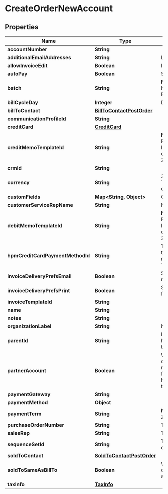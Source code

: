 

# CreateOrderNewAccount


## Properties

| Name | Type | Description | Notes |
|------------ | ------------- | ------------- | -------------|
|**accountNumber** | **String** |  |  [optional] |
|**additionalEmailAddresses** | **String** | List of additional email addresses to receive emailed invoices. Values should be a comma-separated list of email addresses.  |  [optional] |
|**allowInvoiceEdit** | **Boolean** | Indicates if associated invoices can be edited. Values are:   * &#x60;true&#x60; * &#x60;false&#x60; (default)  |  [optional] |
|**autoPay** | **Boolean** | Specifies whether future payments are to be automatically billed when they are due. Possible values are &#x60;true&#x60;, &#x60;false&#x60;. |  [optional] |
|**batch** | **String** | **Note**: By default, you have 50 configurable account batches. To increase the limit to 200 batches, you must have the &lt;a href&#x3D;\&quot;https://knowledgecenter.zuora.com/Zuora_Central_Platform/Performance_Booster_Elite\&quot; target&#x3D;\&quot;_blank\&quot;&gt;Performance Booster Elite&lt;/a&gt; package.  |  [optional] |
|**billCycleDay** | **Integer** | Day of the month that the account prefers billing periods to begin on. If set to 0, the bill cycle day will be set as \&quot;AutoSet\&quot;. |  |
|**billToContact** | [**BillToContactPostOrder**](BillToContactPostOrder.md) |  |  |
|**communicationProfileId** | **String** |  |  [optional] |
|**creditCard** | [**CreditCard**](CreditCard.md) |  |  [optional] |
|**creditMemoTemplateId** | **String** | **Note:** This field is only available if you have [Invoice Settlement](https://knowledgecenter.zuora.com/Billing/Billing_and_Payments/Invoice_Settlement) enabled. The Invoice Settlement feature is generally available as of Zuora Billing Release 296 (March 2021). This feature includes Unapplied Payments, Credit and Debit Memo, and Invoice Item Settlement. If you want to enable Invoice Settlement, see [Invoice Settlement Enablement and Checklist Guide](https://knowledgecenter.zuora.com/Billing/Billing_and_Payments/Invoice_Settlement/Invoice_Settlement_Migration_Checklist_and_Guide) for more information.  The unique ID of the credit memo template, configured in **Billing Settings** &gt; **Manage Billing Document Configuration** through the Zuora UI. For example, 2c92c08a6246fdf101626b1b3fe0144b.  |  [optional] |
|**crmId** | **String** |  |  [optional] |
|**currency** | **String** | 3 uppercase character currency code.  For payment method authorization, if the &#x60;paymentMethod&#x60; &gt; &#x60;currencyCode&#x60; field is specified, &#x60;currencyCode&#x60; is used. Otherwise, this &#x60;currency&#x60; field is used for payment method authorization. If no currency is specified for the account, the default currency of the account is then used.  |  |
|**customFields** | **Map&lt;String, Object&gt;** | Container for custom fields of an Account object.  |  [optional] |
|**customerServiceRepName** | **String** | Name of the account&#39;s customer service representative, if applicable.  |  [optional] |
|**debitMemoTemplateId** | **String** | **Note:** This field is only available if you have [Invoice Settlement](https://knowledgecenter.zuora.com/Billing/Billing_and_Payments/Invoice_Settlement) enabled. The Invoice Settlement feature is generally available as of Zuora Billing Release 296 (March 2021). This feature includes Unapplied Payments, Credit and Debit Memo, and Invoice Item Settlement. If you want to enable Invoice Settlement, see [Invoice Settlement Enablement and Checklist Guide](https://knowledgecenter.zuora.com/Billing/Billing_and_Payments/Invoice_Settlement/Invoice_Settlement_Migration_Checklist_and_Guide) for more information.  The unique ID of the debit memo template, configured in **Billing Settings** &gt; **Manage Billing Document Configuration** through the Zuora UI. For example, 2c92c08d62470a8501626b19d24f19e2.  |  [optional] |
|**hpmCreditCardPaymentMethodId** | **String** | The ID of the payment method associated with this account. The payment method specified for this field will be set as the default payment method of the account.  If the &#x60;autoPay&#x60; field is set to &#x60;true&#x60;, you must provide the credit card payment method ID for either this field or the &#x60;creditCard&#x60; field, but not both.  For the Credit Card Reference Transaction payment method, you can specify the payment method ID in this field or use the &#x60;paymentMethod&#x60; field to create a CC Reference Transaction payment method for an account.  |  [optional] |
|**invoiceDeliveryPrefsEmail** | **Boolean** | Specifies whether to turn on the invoice delivery method &#39;Email&#39; for the new account.  Values are:   * &#x60;true&#x60; (default). Turn on the invoice delivery method &#39;Email&#39; for the new account. * &#x60;false&#x60;. Turn off the invoice delivery method &#39;Email&#39; for the new account.  |  [optional] |
|**invoiceDeliveryPrefsPrint** | **Boolean** | Specifies whether to turn on the invoice delivery method &#39;Print&#39; for the new account. Values are:   * &#x60;true&#x60;. Turn on the invoice delivery method &#39;Print&#39; for the new account. * &#x60;false&#x60; (default). Turn off the invoice delivery method &#39;Print&#39; for the new account.  |  [optional] |
|**invoiceTemplateId** | **String** |  |  [optional] |
|**name** | **String** |  |  |
|**notes** | **String** |  |  [optional] |
|**organizationLabel** | **String** | Name of the organization that the account belongs to.    This field is only required when you have already turned on Multi-Org feature.      |  [optional] |
|**parentId** | **String** | Identifier of the parent customer account for this Account object. Use this field if you have &lt;a href&#x3D;\&quot;https://knowledgecenter.zuora.com/Billing/Subscriptions/Customer_Accounts/A_Customer_Account_Introduction#Customer_Hierarchy\&quot; target&#x3D;\&quot;_blank\&quot;&gt;Customer Hierarchy&lt;/a&gt; enabled. |  [optional] |
|**partnerAccount** | **Boolean** | Whether the customer account is a partner, distributor, or reseller.    You can set this field to &#x60;true&#x60; if you have business with distributors or resellers, or operating in B2B model to manage numerous subscriptions through concurrent API requests. After this field is set to &#x60;true&#x60;, the calculation of account metrics is performed asynchronously during operations such as subscription creation, order changes, invoice generation, and payments.   **Note**: This field is available only if you have the &lt;a href&#x3D;\&quot;https://knowledgecenter.zuora.com/Zuora_Billing/Manage_customer_accounts/AAA_Overview_of_customer_accounts/Reseller_Account\&quot; target&#x3D;\&quot;_blank\&quot;&gt;Reseller Account&lt;/a&gt; feature enabled.  |  [optional] |
|**paymentGateway** | **String** |  |  [optional] |
|**paymentMethod** | **Object** |  |  [optional] |
|**paymentTerm** | **String** | **Note**: If you want to specify a payment term when creating a new account, you must set a value in this field. If you do not set a value in this field, Zuora will use &#x60;Due Upon Receipt&#x60; as the value instead of the default value set in **Billing Settings** &gt; **Payment Terms** from Zuora UI.  |  [optional] |
|**purchaseOrderNumber** | **String** | The number of the purchase order associated with this account. Purchase order information generally comes from customers.  |  [optional] |
|**salesRep** | **String** | The name of the sales representative associated with this account, if applicable.  |  [optional] |
|**sequenceSetId** | **String** | The ID of the sequence set to assign to the customer account.   The billing documents to generate for this account will adopt the prefix and starting document number configured in the sequence set.  |  [optional] |
|**soldToContact** | [**SoldToContactPostOrder**](SoldToContactPostOrder.md) |  |  [optional] |
|**soldToSameAsBillTo** | **Boolean** | Whether the sold-to contact and bill-to contact are the same entity.   The created account has the same bill-to contact and sold-to contact entity only when all the following conditions are met in the request body:  - This field is set to &#x60;true&#x60;.  - A bill-to contact is specified. - No sold-to contact is specified.  |  [optional] |
|**taxInfo** | [**TaxInfo**](TaxInfo.md) |  |  [optional] |



